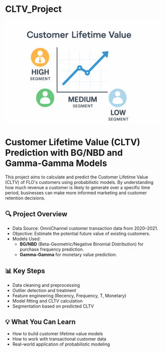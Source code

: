 # CLTV_Project
![image](https://github.com/AylinOguz/CLTV_Project/blob/main/Images/cltv.png?raw=true)

# Customer Lifetime Value (CLTV) Prediction with BG/NBD and Gamma-Gamma Models

This project aims to calculate and predict the Customer Lifetime Value (CLTV) of FLO's customers using probabilistic models. By understanding how much revenue a customer is likely to generate over a specific time period, businesses can make more informed marketing and customer retention decisions.

## 🔍 Project Overview

- Data Source: OmniChannel customer transaction data from 2020–2021.
- Objective: Estimate the potential future value of existing customers.
- Models Used: 
  - **BG/NBD** (Beta-Geometric/Negative Binomial Distribution) for purchase frequency prediction.
  - **Gamma-Gamma** for monetary value prediction.

## 📊 Key Steps

- Data cleaning and preprocessing  
- Outlier detection and treatment  
- Feature engineering (Recency, Frequency, T, Monetary)  
- Model fitting and CLTV calculation  
- Segmentation based on predicted CLTV

## 💡 What You Can Learn

- How to build customer lifetime value models
- How to work with transactional customer data
- Real-world application of probabilistic modeling

